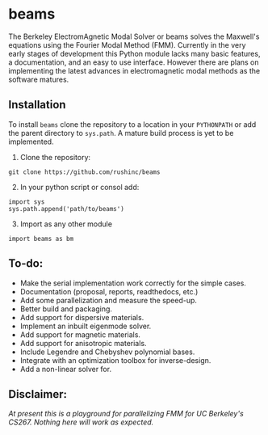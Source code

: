 # beams
The Berkeley ElectromAgnetic Modal Solver or beams solves the Maxwell's equations using the Fourier Modal Method (FMM). Currently in the very early stages of development this Python module lacks many basic features, a documentation, and an easy to use interface. However there are plans on implementing the latest advances in electromagnetic modal methods as the software matures.

## Installation
To install `beams` clone the repository to a location in your `PYTHONPATH` or add the parent directory to `sys.path`. A mature build process is yet to be implemented.
1. Clone the repository: 
```
git clone https://github.com/rushinc/beams
```
2. In your python script or consol add: 
```
import sys
sys.path.append('path/to/beams')
```
3. Import as any other module
```
import beams as bm
```

## To-do:
- Make the serial implementation work correctly for the simple cases.
- Documentation (proposal, reports, readthedocs, etc.)
- Add some parallelization and measure the speed-up.
- Better build and packaging.
- Add support for dispersive materials.
- Implement an inbuilt eigenmode solver.
- Add support for magnetic materials.
- Add support for anisotropic materials.
- Include Legendre and Chebyshev polynomial bases.
- Integrate with an optimization toolbox for inverse-design.
- Add a non-linear solver for.

## Disclaimer:
*At present this is a playground for parallelizing FMM for UC Berkeley's CS267. Nothing here will work as expected.*
